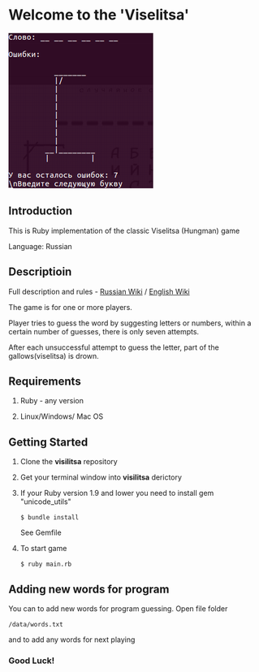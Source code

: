 # Welcome to the 'Viselitsa'

![foto](2.png)

## Introduction
This is Ruby implementation of the classic Viselitsa (Hungman) game

Language: Russian

## Descriptioin
Full description and rules - [Russian Wiki](https://ru.wikipedia.org/wiki/%D0%92%D0%B8%D1%81%D0%B5%D0%BB%D0%B8%D1%86%D0%B0_(%D0%B8%D0%B3%D1%80%D0%B0)) / [English Wiki](https://en.wikipedia.org/wiki/Hangman_(game))

The game is for one or more players.

Player tries to guess the word by suggesting letters or numbers, within a certain number of guesses, 
there is only seven attempts.

After each unsuccessful attempt to guess the letter, part of the gallows(viselitsa) is drown.

## Requirements

1. Ruby - any version

2. Linux/Windows/ Mac OS

## Getting Started

1. Clone the **visilitsa** repository

2. Get your terminal window into **visilitsa** derictory

3. If your Ruby version 1.9 and lower you need to install gem "unicode_utils"

   ```
   $ bundle install
   ```

   See Gemfile

4. To start game

   ``` 
   $ ruby main.rb
   ```

## Adding new words for program
You can to add new words for program guessing. Open file folder

   ```
   /data/words.txt
   ```

and to add any words for next playing

### Good Luck!
